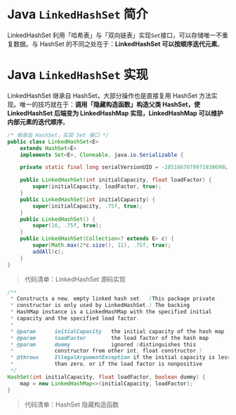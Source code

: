# Java `LinkedHashSet` 简介

LinkedHashSet 利用「哈希表」与「双向链表」实现`Set`接口，可以存储唯一不重复数据。与 HashSet 的不同之处在于：**LinkedHashSet 可以按顺序迭代元素**。

# Java `LinkedHashSet` 实现

LinkedHashSet 继承自 HashSet，大部分操作也是直接复用 HashSet 方法实现。唯一的技巧就在于：**调用「隐藏构造函数」构造父类 HashSet，使 LinkedHashSet 后端变为 LinkedHashMap 实现，LinkedHashMap 可以维护内部元素的迭代顺序**。

```java
/* 继承自 HashSet，实现 Set 接口 */
public class LinkedHashSet<E>
    extends HashSet<E>
    implements Set<E>, Cloneable, java.io.Serializable {

    private static final long serialVersionUID = -2851667679971038690L;

    public LinkedHashSet(int initialCapacity, float loadFactor) {
        super(initialCapacity, loadFactor, true);
    }
    public LinkedHashSet(int initialCapacity) {
        super(initialCapacity, .75f, true);
    }
    public LinkedHashSet() {
        super(16, .75f, true);
    }
    public LinkedHashSet(Collection<? extends E> c) {
        super(Math.max(2*c.size(), 11), .75f, true);
        addAll(c);
    }
}
```
> 代码清单：LinkedHashSet 源码实现

```java
/**
 * Constructs a new, empty linked hash set.  (This package private
 * constructor is only used by LinkedHashSet.) The backing
 * HashMap instance is a LinkedHashMap with the specified initial
 * capacity and the specified load factor.
 *
 * @param      initialCapacity   the initial capacity of the hash map
 * @param      loadFactor        the load factor of the hash map
 * @param      dummy             ignored (distinguishes this
 *             constructor from other int, float constructor.)
 * @throws     IllegalArgumentException if the initial capacity is less
 *             than zero, or if the load factor is nonpositive
 */
HashSet(int initialCapacity, float loadFactor, boolean dummy) {
    map = new LinkedHashMap<>(initialCapacity, loadFactor);
}
```
> 代码清单：HashSet 隐藏构造函数

<!-- EOF -->
